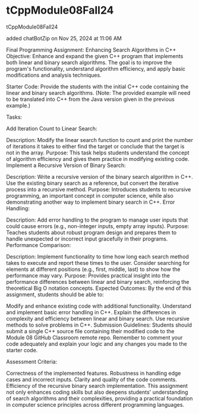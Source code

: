 # tCppModule08Fall24
tCppModule08Fall24

added chatBotZip on Nov 25, 2024 at 11:06 AM

Final Programming Assignment: Enhancing Search Algorithms in C++
Objective: Enhance and expand the given C++ program that implements both linear and binary search algorithms. The goal is to improve the program's functionality, understand algorithm efficiency, and apply basic modifications and analysis techniques.

Starter Code: Provide the students with the initial C++ code containing the linear and binary search algorithms. (Note: The provided example will need to be translated into C++ from the Java version given in the previous example.)

Tasks:

Add Iteration Count to Linear Search:

Description: Modify the linear search function to count and print the number of iterations it takes to either find the target or conclude that the target is not in the array.
Purpose: This task helps students understand the concept of algorithm efficiency and gives them practice in modifying existing code.
Implement a Recursive Version of Binary Search:

Description: Write a recursive version of the binary search algorithm in C++. Use the existing binary search as a reference, but convert the iterative process into a recursive method.
Purpose: Introduces students to recursive programming, an important concept in computer science, while also demonstrating another way to implement binary search in C++.
Error Handling:

Description: Add error handling to the program to manage user inputs that could cause errors (e.g., non-integer inputs, empty array inputs).
Purpose: Teaches students about robust program design and prepares them to handle unexpected or incorrect input gracefully in their programs.
Performance Comparison:

Description: Implement functionality to time how long each search method takes to execute and report these times to the user. Consider searching for elements at different positions (e.g., first, middle, last) to show how the performance may vary.
Purpose: Provides practical insight into the performance differences between linear and binary search, reinforcing the theoretical Big O notation concepts.
Expected Outcomes: By the end of this assignment, students should be able to:

Modify and enhance existing code with additional functionality.
Understand and implement basic error handling in C++.
Explain the differences in complexity and efficiency between linear and binary search.
Use recursive methods to solve problems in C++.
Submission Guidelines: Students should submit a single C++ source file containing their modified code to the Module 08 GitHub Classroom remote repo. Remember to comment your code adequately and explain your logic and any changes you made to the starter code.

Assessment Criteria:

Correctness of the implemented features.
Robustness in handling edge cases and incorrect inputs.
Clarity and quality of the code comments.
Efficiency of the recursive binary search implementation.
This assignment not only enhances coding skills but also deepens students' understanding of search algorithms and their complexities, providing a practical foundation in computer science principles across different programming languages.
